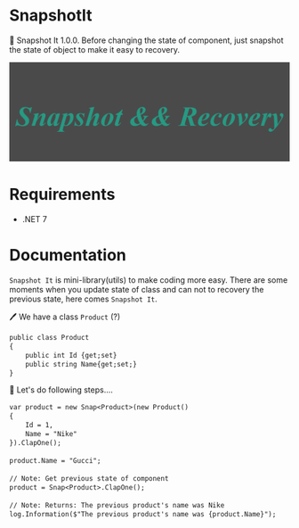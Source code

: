 # SnapshotIt
🎉 Snapshot It 1.0.0. Before changing the state of component, just snapshot the state of object to make it easy to recovery.

![image](https://github.com/AkhmedovEhson/SnapshotIt/blob/main/assets/iconforgithub.png)

# Requirements
* .NET 7

# Documentation
`Snapshot It` is mini-library(utils) to make coding more easy. There are some moments when you update state of class and can not to recovery the previous state, here comes `Snapshot It`.

🖊️ We have a class `Product` (?)
```
public class Product
{
    public int Id {get;set}
    public string Name{get;set;}
}
```
🐹 Let's do following steps....
```
var product = new Snap<Product>(new Product()
{
    Id = 1,
    Name = "Nike"
}).ClapOne();

product.Name = "Gucci";

// Note: Get previous state of component
product = Snap<Product>.ClapOne();

// Note: Returns: The previous product's name was Nike 
log.Information($"The previous product's name was {product.Name}"); 
```

